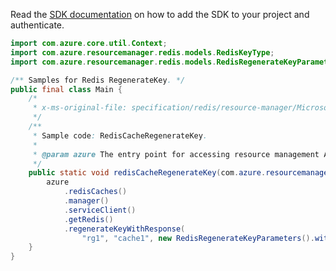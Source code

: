 Read the [SDK documentation](https://github.com/Azure/azure-sdk-for-java/blob/azure-resourcemanager_2.13.0/sdk/resourcemanager/azure-resourcemanager/README.md) on how to add the SDK to your project and authenticate.

```java
import com.azure.core.util.Context;
import com.azure.resourcemanager.redis.models.RedisKeyType;
import com.azure.resourcemanager.redis.models.RedisRegenerateKeyParameters;

/** Samples for Redis RegenerateKey. */
public final class Main {
    /*
     * x-ms-original-file: specification/redis/resource-manager/Microsoft.Cache/stable/2021-06-01/examples/RedisCacheRegenerateKey.json
     */
    /**
     * Sample code: RedisCacheRegenerateKey.
     *
     * @param azure The entry point for accessing resource management APIs in Azure.
     */
    public static void redisCacheRegenerateKey(com.azure.resourcemanager.AzureResourceManager azure) {
        azure
            .redisCaches()
            .manager()
            .serviceClient()
            .getRedis()
            .regenerateKeyWithResponse(
                "rg1", "cache1", new RedisRegenerateKeyParameters().withKeyType(RedisKeyType.PRIMARY), Context.NONE);
    }
}
```
